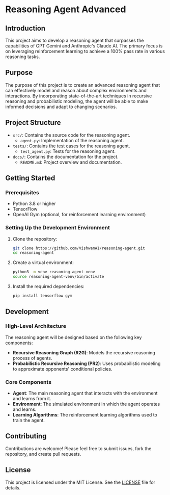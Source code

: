 # Reasoning Agent Advanced

## Introduction

This project aims to develop a reasoning agent that surpasses the capabilities of GPT Gemini and Anthropic's Claude AI. The primary focus is on leveraging reinforcement learning to achieve a 100% pass rate in various reasoning tasks.

## Purpose

The purpose of this project is to create an advanced reasoning agent that can effectively model and reason about complex environments and interactions. By incorporating state-of-the-art techniques in recursive reasoning and probabilistic modeling, the agent will be able to make informed decisions and adapt to changing scenarios.

## Project Structure

- `src/`: Contains the source code for the reasoning agent.
  - `agent.py`: Implementation of the reasoning agent.
- `tests/`: Contains the test cases for the reasoning agent.
  - `test_agent.py`: Tests for the reasoning agent.
- `docs/`: Contains the documentation for the project.
  - `README.md`: Project overview and documentation.

## Getting Started

### Prerequisites

- Python 3.8 or higher
- TensorFlow
- OpenAI Gym (optional, for reinforcement learning environment)

### Setting Up the Development Environment

1. Clone the repository:
   ```bash
   git clone https://github.com/VishwamAI/reasoning-agent.git
   cd reasoning-agent
   ```

2. Create a virtual environment:
   ```bash
   python3 -m venv reasoning-agent-venv
   source reasoning-agent-venv/bin/activate
   ```

3. Install the required dependencies:
   ```bash
   pip install tensorflow gym
   ```

## Development

### High-Level Architecture

The reasoning agent will be designed based on the following key components:
- **Recursive Reasoning Graph (R2G)**: Models the recursive reasoning process of agents.
- **Probabilistic Recursive Reasoning (PR2)**: Uses probabilistic modeling to approximate opponents' conditional policies.

### Core Components

- **Agent**: The main reasoning agent that interacts with the environment and learns from it.
- **Environment**: The simulated environment in which the agent operates and learns.
- **Learning Algorithms**: The reinforcement learning algorithms used to train the agent.

## Contributing

Contributions are welcome! Please feel free to submit issues, fork the repository, and create pull requests.

## License

This project is licensed under the MIT License. See the [LICENSE](../LICENSE) file for details.
